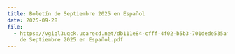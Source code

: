 ```yaml
---
title: Boletín de Septiembre 2025 en Español
date: 2025-09-28
file:
  - https://vgiql3uqck.ucarecd.net/db111e84-cfff-4f02-b5b3-701dede535af/Boletín
    de Septiembre 2025 en Español.pdf
---
```


